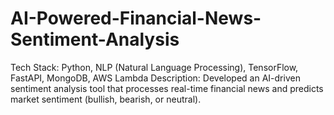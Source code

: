# AI-Powered-Financial-News-Sentiment-Analysis
Tech Stack: Python, NLP (Natural Language Processing), TensorFlow, FastAPI, MongoDB, AWS Lambda  Description: Developed an AI-driven sentiment analysis tool that processes real-time financial news and predicts market sentiment (bullish, bearish, or neutral). 

